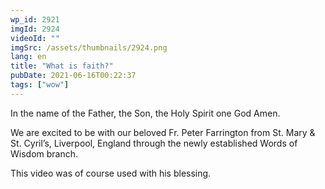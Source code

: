 ```yaml
---
wp_id: 2921
imgId: 2924
videoId: ""
imgSrc: /assets/thumbnails/2924.png
lang: en
title: "What is faith?"
pubDate: 2021-06-16T00:22:37
tags: ["wow"]
---
```


<!-- page: 6 -->

<p>In the name of the Father, the Son, the Holy Spirit one God Amen.</p>
<p>We are excited to be with our beloved Fr. Peter Farrington from St. Mary &amp; St. Cyril&#8217;s, Liverpool, England through the newly established Words of Wisdom branch.</p>
<p>This video was of course used with his blessing.</p>
<p>&nbsp;</p>
